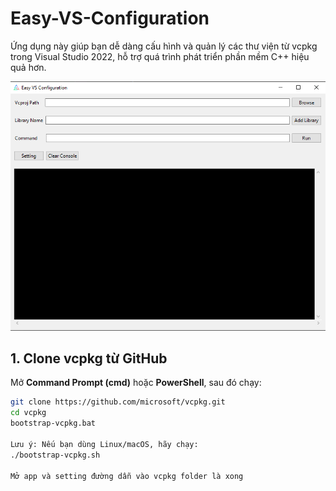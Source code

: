 # Easy-VS-Configuration

Ứng dụng này giúp bạn dễ dàng cấu hình và quản lý các thư viện từ vcpkg trong Visual Studio 2022, hỗ trợ quá trình phát triển phần mềm C++ hiệu quả hơn.

![image](image.png)

## 1. Clone vcpkg từ GitHub
Mở **Command Prompt (cmd)** hoặc **PowerShell**, sau đó chạy:

```sh
git clone https://github.com/microsoft/vcpkg.git
cd vcpkg
bootstrap-vcpkg.bat

Lưu ý: Nếu bạn dùng Linux/macOS, hãy chạy:
./bootstrap-vcpkg.sh

Mở app và setting đường dẫn vào vcpkg folder là xong